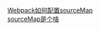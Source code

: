 [Webpack如何配置sourceMap](https://www.cnblogs.com/warm-stranger/p/12015860.html)   
[sourceMap是个啥](https://segmentfault.com/a/1190000020213957)  
